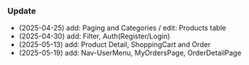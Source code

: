 ### Update
- (2025-04-25) add: Paging and Categories / edit: Products table
- (2025-04-30) add: Filter, Auth(Register/Login)
- (2025-05-13) add: Product Detail, ShoppingCart and Order
- (2025-05-19) add: Nav-UserMenu, MyOrdersPage, OrderDetailPage
